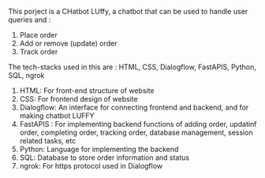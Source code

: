 This porject is a CHatbot LUffy, a chatbot that can be used to handle user queries and :
  1. Place order
  2. Add or remove (update) order
  3. Track order

The tech-stacks used in this are : HTML, CSS, Dialogflow, FastAPIS, Python, SQL, ngrok

1. HTML: For front-end structure of website
2. CSS: For frontend design of website
3. Dialogflow: An interface for connecting frontend and backend, and for making chatbot LUFFY
4. FastAPIS : For implementing backend functions of adding order, updatinf order, completing order, tracking order, database management, session related tasks, etc
5. Python: Language for implementing the backend
6. SQL: Database to store order information and status
7. ngrok: For https protocol used in Dialogflow
